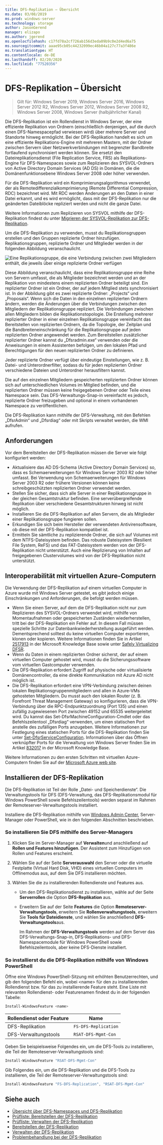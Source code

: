 ```yaml
---
title: DFS-Replikation – Übersicht
ms.date: 03/08/2019
ms.prod: windows-server
ms.technology: storage
author: JasonGerend
manager: elizapo
ms.author: jgerend
ms.openlocfilehash: c17fd78a2cf726ab156d3eda09b9c0e2d4ed6a75
ms.sourcegitcommit: aaae95cb05c44232099ec46b04a127c77a3f486e
ms.translationtype: HT
ms.contentlocale: de-DE
ms.lasthandoff: 02/20/2020
ms.locfileid: "77520356"
---
```

# <a name="dfs-replication-overview"></a>DFS-Replikation – Übersicht

> Gilt für: Windows Server 2019, Windows Server 2016, Windows Server 2012 R2, Windows Server 2012, Windows Server 2008 R2, Windows Server 2008, Windows Server (halbjährlicher Kanal)

Die DFS-Replikation ist ein Rollendienst in Windows Server, der eine effiziente Replikation von Ordnern (einschließlich denjenigen, auf die durch einen DFS-Namespacepfad verwiesen wird) über mehrere Server und Standorte hinweg ermöglicht. Bei der DFS-Replikation handelt es sich um eine effiziente Replikations-Engine mit mehreren Mastern, mit der Ordner zwischen Servern über Netzwerkverbindungen mit begrenzter Bandbreite fortlaufend synchronisiert werden können. Sie ersetzt den Dateireplikationsdienst (File Replication Service, FRS) als Replikations-Engine für DFS-Namespaces sowie zum Replizieren des SYSVOL-Ordners von Active Directory Domain Services (AD DS) in Domänen, die die Domänenfunktionsebene Windows Server 2008 oder höher verwenden.

Für die DFS-Replikation wird ein Komprimierungsalgorithmus verwendet, der als Remotedifferenzialkomprimierung (Remote Differential Compression, RDC) bezeichnet wird. Mit RDC werden Änderungen an den Daten in einer Datei erkannt, und es wird ermöglicht, dass mit der DFS-Replikation nur die geänderten Dateiblöcke repliziert werden und nicht die ganze Datei.

Weitere Informationen zum Replizieren von SYSVOL mithilfe der DFS-Replikation findest du unter [Migrieren der SYSVOL-Replikation zur DFS-Replikation](migrate-sysvol-to-dfsr.md).

Um die DFS-Replikation zu verwenden, musst du Replikationsgruppen erstellen und den Gruppen replizierte Ordner hinzufügen. Replikationsgruppen, replizierte Ordner und Mitglieder werden in der folgenden Abbildung veranschaulicht.

![Eine Replikationsgruppe, die eine Verbindung zwischen zwei Mitgliedern enthält, die jeweils über einige replizierte Ordner verfügen](media/dfsr-overview.gif)

Diese Abbildung veranschaulicht, dass eine Replikationsgruppe eine Reihe von Servern umfasst, die als Mitglieder bezeichnet werden und an der Replikation von mindestens einem replizierten Ordner beteiligt sind. Ein replizierter Ordner ist ein Ordner, der auf jedem Mitglied stets synchronisiert ist. In der Abbildung gibt es zwei replizierte Ordner: „Projects“ und „Proposals“. Wenn sich die Daten in den einzelnen replizierten Ordnern ändern, werden die Änderungen über die Verbindungen zwischen den Mitgliedern der Replikationsgruppe repliziert. Die Verbindungen zwischen allen Mitgliedern bilden die Replikationstopologie.
Die Erstellung mehrerer replizierter Ordner in einer einzelnen Replikationsgruppe vereinfacht das Bereitstellen von replizierten Ordnern, da die Topologie, der Zeitplan und die Bandbreiteneinschränkung für die Replikationsgruppe auf jeden replizierten Ordner angewendet werden. Zum Bereitstellen zusätzlicher replizierter Ordner kannst du „Dfsradmin.exe“ verwenden oder die Anweisungen in einem Assistenten befolgen, um den lokalen Pfad und Berechtigungen für den neuen replizierten Ordner zu definieren.

Jeder replizierte Ordner verfügt über eindeutige Einstellungen, wie z. B. Datei- und Unterordnerfilter, sodass du für jeden replizierten Ordner verschiedene Dateien und Unterordner herausfiltern kannst.

Die auf den einzelnen Mitgliedern gespeicherten replizierten Ordner können sich auf unterschiedlichen Volumes im Mitglied befinden, und die replizierten Ordner müssen keine freigegebenen Ordner oder Teile eines Namespace sein. Das DFS-Verwaltungs-Snap-in vereinfacht es jedoch, replizierte Ordner freizugeben und optional in einem vorhandenen Namespace zu veröffentlichen.

Die DFS-Replikation kann mithilfe der DFS-Verwaltung, mit den Befehlen „DfsrAdmin“ und „Dfsrdiag“ oder mit Skripts verwaltet werden, die WMI aufrufen.

## <a name="requirements"></a>Anforderungen

Vor dem Bereitstellen der DFS-Replikation müssen die Server wie folgt konfiguriert werden:

- Aktualisiere das AD DS-Schema (Active Directory Domain Services) so, dass es Schemaerweiterungen für Windows Server 2003 R2 oder höher umfasst. Bei Verwendung von Schemaerweiterungen für Windows Server 2003 R2 oder frühere Versionen können keine schreibgeschützten replizierten Ordner verwendet werden.
- Stellen Sie sicher, dass sich alle Server in einer Replikationsgruppe in der gleichen Gesamtstruktur befinden. Eine serverübergreifende Replikation über verschiedene Gesamtstrukturen hinweg ist nicht möglich.
- Installieren Sie die DFS-Replikation auf allen Servern, die als Mitglieder einer Replikationsgruppe fungieren sollen.
- Erkundigen Sie sich beim Hersteller der verwendeten Antivirensoftware, ob diese mit der DFS-Replikation kompatibel ist.
- Ermitteln Sie sämtliche zu replizierende Ordner, die sich auf Volumes mit dem NTFS-Dateisystem befinden. Das robuste Dateisystem (Resilient File System, ReFS) und das FAT-Dateisystem werden von der DFS-Replikation nicht unterstützt. Auch eine Replizierung von Inhalten auf freigegebenen Clustervolumes wird von der DFS-Replikation nicht unterstützt.

## <a name="interoperability-with-azure-virtual-machines"></a>Interoperabilität mit virtuellen Azure-Computern

Die Verwendung der DFS-Replikation auf einem virtuellen Computer in Azure wurde mit Windows Server getestet, es gibt jedoch einige Einschränkungen und Anforderungen, die befolgt werden müssen.

- Wenn Sie einen Server, auf dem die DFS-Replikation nicht nur zum Replizieren des SYSVOL-Ordners verwendet wird, mithilfe von Momentaufnahmen oder gespeicherten Zuständen wiederherstellen, tritt bei der DFS-Replikation ein Fehler auf. In diesem Fall müssen spezielle Schritte zur Datenbankwiederherstellung ausgeführt werden. Dementsprechend solltest du keine virtuellen Computer exportieren, klonen oder kopieren. Weitere Informationen finden Sie in Artikel [2517913](https://support.microsoft.com/kb/2517913) in der Microsoft Knowledge Base sowie unter [Safely Virtualizing DFSR](https://blogs.technet.microsoft.com/filecab/2013/04/05/safely-virtualizing-dfsr/).
- Wenn du Daten in einem replizierten Ordner sicherst, der auf einem virtuellen Computer gehostet wird, musst du die Sicherungssoftware vom virtuellen Gastcomputer verwenden.
- Die DFS-Replikation erfordert Zugriff auf physische oder virtualisierte Domänencontroller, da eine direkte Kommunikation mit Azure AD nicht möglich ist.
- Die DFS-Replikation erfordert eine VPN-Verbindung zwischen deinen lokalen Replikationsgruppenmitgliedern und allen in Azure-VMs gehosteten Mitgliedern. Du musst auch den lokalen Router (z. B. Forefront Threat Management Gateway) so konfigurieren, dass die VPN-Verbindung über die RPC-Endpunktzuordnung (Port 135) und einen zufällig zugewiesenen Port zwischen 49152 und 65535 weitergeleitet wird. Du kannst das Set-DfsrMachineConfiguration-Cmdlet oder das Befehlszeilentool „Dfsrdiag“ verwenden, um einen statischen Port anstelle des zufälligen Ports anzugeben. Weitere Informationen zur Festlegung eines statischen Ports für die DFS-Replikation finden Sie unter [Set-DfsrServiceConfiguration](https://docs.microsoft.com/powershell/module/dfsr/set-dfsrserviceconfiguration). Informationen über das Öffnen verknüpfter Ports für die Verwaltung von Windows Server finden Sie im Artikel [832017](https://support.microsoft.com/kb/832017) in der Microsoft Knowledge Base.

Weitere Informationen zu den ersten Schritten mit virtuellen Azure-Computern finden Sie auf der [Microsoft Azure web site](https://docs.microsoft.com/azure/virtual-machines/).

## <a name="installing-dfs-replication"></a>Installieren der DFS-Replikation

Die DFS-Replikation ist Teil der Rolle „Datei- und Speicherdienste“. Die Verwaltungstools für DFS (DFS-Verwaltung, das DFS-Replikationsmodul für Windows PowerShell sowie Befehlszeilentools) werden separat im Rahmen der Remoteserver-Verwaltungstools installiert.

Installiere die DFS-Replikation mithilfe von [Windows Admin Center](../../manage/windows-admin-center/understand/windows-admin-center.md), Server-Manager oder PowerShell, wie in den folgenden Abschnitten beschrieben.

### <a name="to-install-dfs-by-using-server-manager"></a>So installieren Sie DFS mithilfe des Server-Managers

1. Klicken Sie im Server-Manager auf **Verwalten**und anschließend auf **Rollen und Features hinzufügen**. Der Assistent zum Hinzufügen von Rollen und Features erscheint.

2. Wählen Sie auf der Seite **Serverauswahl** den Server oder die virtuelle Festplatte (Virtual Hard Disk, VHD) eines virtuellen Computers im Offlinemodus aus, auf dem Sie DFS installieren möchten.

3. Wählen Sie die zu installierenden Rollendienste und Features aus.

    - Um den DFS-Replikationsdienst zu installieren, wähle auf der Seite **Serverrollen** die Option **DFS-Replikation** aus.

    - Erweitern Sie auf der Seite **Features** die Option **Remoteserver-Verwaltungstools**, erweitern Sie **Rollenverwaltungstools**, erweitern Sie **Tools für Dateidienste**, und wählen Sie anschließend **DFS-Verwaltungstools**aus.

         Im Rahmen der **DFS-Verwaltungstools** werden auf dem Server das DFS-Verwaltungs-Snap-in, DFS-Replikations- und DFS-Namespacemodule für Windows PowerShell sowie Befehlszeilentools, aber keine DFS-Dienste installiert.

### <a name="to-install-dfs-replication-by-using-windows-powershell"></a>So installierst du die DFS-Replikation mithilfe von Windows PowerShell

Öffne eine Windows PowerShell-Sitzung mit erhöhten Benutzerrechten, und gib den folgenden Befehl ein, wobei <name\> für den zu installierenden Rollendienst bzw. für das zu installierende Feature steht. Eine Liste mit relevanten Rollendienst- oder Featurenamen findest du in der folgenden Tabelle:

```PowerShell
Install-WindowsFeature <name>
```

|Rollendienst oder Feature|Name|
|---|---|
|DFS-Replikation|`FS-DFS-Replication`|
|DFS-Verwaltungstools|`RSAT-DFS-Mgmt-Con`|

Geben Sie beispielsweise Folgendes ein, um die DFS-Tools zu installieren, die Teil der Remoteserver-Verwaltungstools sind:

```PowerShell
Install-WindowsFeature "RSAT-DFS-Mgmt-Con"
```

Gib Folgendes ein, um die DFS-Replikation und die DFS-Tools zu installieren, die Teil der Remoteserver-Verwaltungstools sind:

```PowerShell
Install-WindowsFeature "FS-DFS-Replication", "RSAT-DFS-Mgmt-Con"
```

## <a name="see-also"></a>Siehe auch

- [Übersicht über DFS-Namespaces und DFS-Replikation](https://docs.microsoft.com/previous-versions/windows/it-pro/windows-server-2012-R2-and-2012/jj127250(v%3dws.11))
- [Prüfliste: Bereitstellen der DFS-Replikation](https://docs.microsoft.com/previous-versions/windows/it-pro/windows-server-2008-R2-and-2008/cc772201(v%3dws.11))
- [Prüfliste: Verwalten der DFS-Replikation](https://docs.microsoft.com/previous-versions/windows/it-pro/windows-server-2008-R2-and-2008/cc755035(v%3dws.11))
- [Bereitstellen der DFS-Replikation](https://docs.microsoft.com/previous-versions/windows/it-pro/windows-server-2008-R2-and-2008/cc770925(v%3dws.11))
- [Verwalten der DFS-Replikation](https://docs.microsoft.com/previous-versions/windows/it-pro/windows-server-2008-R2-and-2008/cc770925(v%3dws.11))
- [Problembehandlung bei der DFS-Replikation](https://docs.microsoft.com/previous-versions/windows/it-pro/windows-server-2008-R2-and-2008/cc732802(v%3dws.11))
